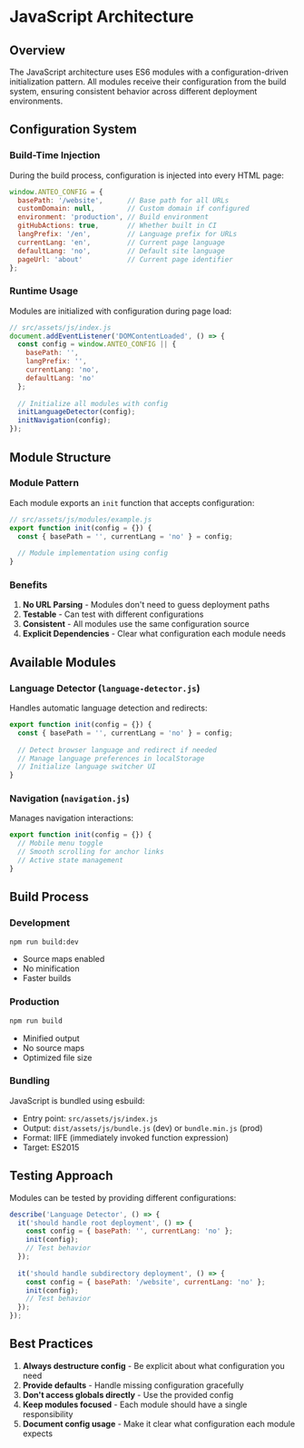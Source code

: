# JavaScript Architecture

## Overview

The JavaScript architecture uses ES6 modules with a configuration-driven initialization pattern. All modules receive their configuration from the build system, ensuring consistent behavior across different deployment environments.

## Configuration System

### Build-Time Injection

During the build process, configuration is injected into every HTML page:

```javascript
window.ANTEO_CONFIG = {
  basePath: '/website',      // Base path for all URLs
  customDomain: null,        // Custom domain if configured
  environment: 'production', // Build environment
  gitHubActions: true,       // Whether built in CI
  langPrefix: '/en',         // Language prefix for URLs
  currentLang: 'en',         // Current page language
  defaultLang: 'no',         // Default site language
  pageUrl: 'about'           // Current page identifier
};
```

### Runtime Usage

Modules are initialized with configuration during page load:

```javascript
// src/assets/js/index.js
document.addEventListener('DOMContentLoaded', () => {
  const config = window.ANTEO_CONFIG || {
    basePath: '',
    langPrefix: '',
    currentLang: 'no',
    defaultLang: 'no'
  };
  
  // Initialize all modules with config
  initLanguageDetector(config);
  initNavigation(config);
});
```

## Module Structure

### Module Pattern

Each module exports an `init` function that accepts configuration:

```javascript
// src/assets/js/modules/example.js
export function init(config = {}) {
  const { basePath = '', currentLang = 'no' } = config;
  
  // Module implementation using config
}
```

### Benefits

1. **No URL Parsing** - Modules don't need to guess deployment paths
2. **Testable** - Can test with different configurations
3. **Consistent** - All modules use the same configuration source
4. **Explicit Dependencies** - Clear what configuration each module needs

## Available Modules

### Language Detector (`language-detector.js`)

Handles automatic language detection and redirects:

```javascript
export function init(config = {}) {
  const { basePath = '', currentLang = 'no' } = config;
  
  // Detect browser language and redirect if needed
  // Manage language preferences in localStorage
  // Initialize language switcher UI
}
```

### Navigation (`navigation.js`)

Manages navigation interactions:

```javascript
export function init(config = {}) {
  // Mobile menu toggle
  // Smooth scrolling for anchor links
  // Active state management
}
```

## Build Process

### Development

```bash
npm run build:dev
```
- Source maps enabled
- No minification
- Faster builds

### Production

```bash
npm run build
```
- Minified output
- No source maps
- Optimized file size

### Bundling

JavaScript is bundled using esbuild:
- Entry point: `src/assets/js/index.js`
- Output: `dist/assets/js/bundle.js` (dev) or `bundle.min.js` (prod)
- Format: IIFE (immediately invoked function expression)
- Target: ES2015

## Testing Approach

Modules can be tested by providing different configurations:

```javascript
describe('Language Detector', () => {
  it('should handle root deployment', () => {
    const config = { basePath: '', currentLang: 'no' };
    init(config);
    // Test behavior
  });
  
  it('should handle subdirectory deployment', () => {
    const config = { basePath: '/website', currentLang: 'no' };
    init(config);
    // Test behavior
  });
});
```

## Best Practices

1. **Always destructure config** - Be explicit about what configuration you need
2. **Provide defaults** - Handle missing configuration gracefully
3. **Don't access globals directly** - Use the provided config
4. **Keep modules focused** - Each module should have a single responsibility
5. **Document config usage** - Make it clear what configuration each module expects
